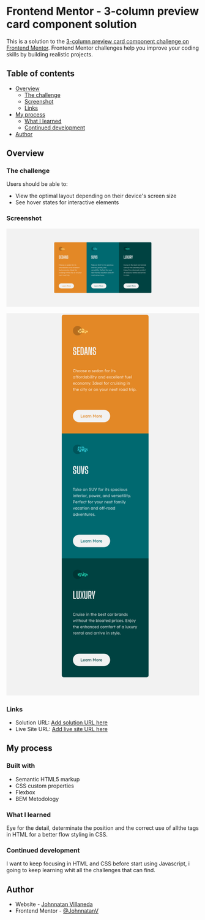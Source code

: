 # Frontend Mentor - 3-column preview card component solution

This is a solution to the [3-column preview card component challenge on Frontend Mentor](https://www.frontendmentor.io/challenges/3column-preview-card-component-pH92eAR2-). Frontend Mentor challenges help you improve your coding skills by building realistic projects.

## Table of contents

- [Overview](#overview)
  - [The challenge](#the-challenge)
  - [Screenshot](#screenshot)
  - [Links](#links)
- [My process](#my-process)
  - [What I learned](#what-i-learned)
  - [Continued development](#continued-development)
- [Author](#author)

## Overview

### The challenge

Users should be able to:

- View the optimal layout depending on their device's screen size
- See hover states for interactive elements

### Screenshot

![Desktop](/Desktop-view.png)

![Mobile](/Mobile-view.png)

### Links

- Solution URL: [Add solution URL here](https://github.com/JohnnatanV/3-column-preview)
- Live Site URL: [Add live site URL here](https://johnnatanv.github.io/3-column-preview/)

## My process

### Built with

- Semantic HTML5 markup
- CSS custom properties
- Flexbox
- BEM Metodology

### What I learned

Eye for the detail, determinate the position and the correct use of allthe tags in HTML for a better flow styling in CSS.

### Continued development

I want to keep focusing in HTML and CSS before start using Javascript, i going to keep learning whit all the challenges that can find.

## Author

- Website - [Johnnatan Villaneda](https://github.com/JohnnatanV)
- Frontend Mentor - [@JohnnatanV](https://www.frontendmentor.io/profile/JohnnatanV)
